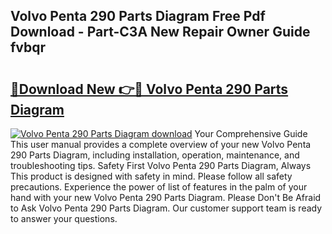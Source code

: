 ## Volvo Penta 290 Parts Diagram Free Pdf Download - Part-C3A New Repair Owner Guide fvbqr

# <h2><a href="http://dfnylo0.blite.top/?on=Volvo+Penta+290+Parts+Diagram">🔗Download New 👉🔴 Volvo Penta 290 Parts Diagram</a></h2>

[![Volvo Penta 290 Parts Diagram download](https://i.imgur.com/lujVjoI.png)](http://dfnylo0.blite.top/?on=Volvo+Penta+290+Parts+Diagram)
Your Comprehensive Guide This user manual provides a complete overview of your new Volvo Penta 290 Parts Diagram, including installation, operation, maintenance, and troubleshooting tips. Safety First Volvo Penta 290 Parts Diagram, Always This product is designed with safety in mind. Please follow all safety precautions. Experience the power of list of features in the palm of your hand with your new Volvo Penta 290 Parts Diagram. Please Don't Be Afraid to Ask Volvo Penta 290 Parts Diagram. Our customer support team is ready to answer your questions.
